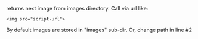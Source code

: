 returns next image from images directory. 
Call via url like:
```
<img src="script-url">
```

By default images are stored in "images" sub-dir. Or, change path in line #2
